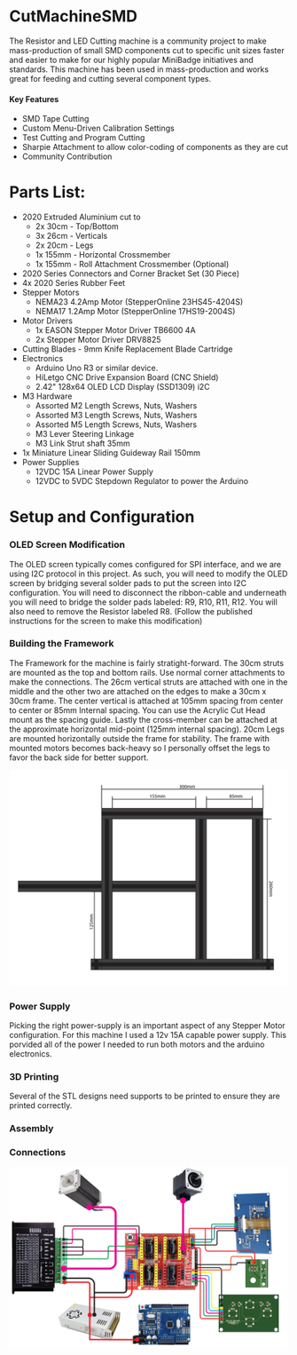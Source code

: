 # CutMachineSMD

The Resistor and LED Cutting machine is a community project to make mass-production of small SMD components cut to specific unit sizes faster and easier to make for our highly popular MiniBadge initiatives and standards.  This machine has been used in mass-production and works great for feeding and cutting several component types.

#### Key Features
- SMD Tape Cutting
- Custom Menu-Driven Calibration Settings
- Test Cutting and Program Cutting
- Sharpie Attachment to allow color-coding of components as they are cut
- Community Contribution

# Parts List:
- 2020 Extruded Aluminium cut to
  - 2x 30cm - Top/Bottom
  - 3x 26cm - Verticals
  - 2x 20cm - Legs
  - 1x 155mm - Horizontal Crossmember
  - 1x 155mm - Roll Attachment Crossmember (Optional)
- 2020 Series Connectors and Corner Bracket Set (30 Piece)
- 4x 2020 Series Rubber Feet
- Stepper Motors
  - NEMA23 4.2Amp Motor (StepperOnline 23HS45-4204S)
  - NEMA17 1.2Amp Motor (StepperOnline 17HS19-2004S)
- Motor Drivers
  - 1x EASON Stepper Motor Driver TB6600 4A
  - 2x Stepper Motor Driver DRV8825
- Cutting Blades - 9mm Knife Replacement Blade Cartridge
- Electronics
  - Arduino Uno R3 or similar device.
  - HiLetgo CNC Drive Expansion Board (CNC Shield)
  - 2.42" 128x64 OLED LCD Display (SSD1309) i2C    
- M3 Hardware
  - Assorted M2 Length Screws, Nuts, Washers
  - Assorted M3 Length Screws, Nuts, Washers
  - Assorted M5 Length Screws, Nuts, Washers
  - M3 Lever Steering Linkage
  - M3 Link Strut shaft 35mm
- 1x Miniature Linear Sliding Guideway Rail 150mm
- Power Supplies
  - 12VDC 15A Linear Power Supply
  - 12VDC to 5VDC Stepdown Regulator to power the Arduino

# Setup and Configuration

### OLED Screen Modification
The OLED screen typically comes configured for SPI interface, and we are using I2C protocol in this project.   As such, you will need to modify the OLED screen by bridging several solder pads to put the screen into I2C configuration.   You will need to disconnect the ribbon-cable and underneath you will need to bridge the solder pads labeled: R9, R10, R11, R12.  You will also need to remove the Resistor labeled R8. (Follow the published instructions for the screen to make this modification)

### Building the Framework
The Framework for the machine is fairly stratight-forward.  The 30cm struts are mounted as the top and bottom rails.  Use normal corner attachments to make the connections.  The 26cm vertical struts are attached with one in the middle and the other two are attached on the edges to make a 30cm x 30cm frame.  The center vertical is attached at 105mm spacing from center to center or 85mm Internal spacing.  You can use the Acrylic Cut Head mount as the spacing guide.   Lastly the cross-member can be attached at the approximate horizontal mid-point (125mm internal spacing).  20cm Legs are mounted horizontally outside the frame for stability.  The frame with mounted motors becomes back-heavy so I personally offset the legs to favor the back side for better support.

![Frame Dimensions](Dimensions.png)

### Power Supply
Picking the right power-supply is an important aspect of any Stepper Motor configuration.   For this machine I used a 12v 15A capable power supply.   This porvided all of the power I needed to run both motors and the arduino electronics.

### 3D Printing
Several of the STL designs need supports to be printed to ensure they are printed correctly.

### Assembly

### Connections
![Electrical Connections](Connections.png)

